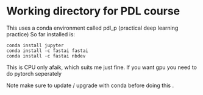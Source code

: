# Working directory for PDL course

This uses a conda environment called pdl_p  (practical deep learning practice)
So far installed is:

```
conda install jupyter
conda install -c fastai fastai
conda install -c fastai nbdev
```

This is CPU only afaik, which suits me just fine. If you want gpu you need to do pytorch seperately
 
Note make sure to update / upgrade with conda before doing this . 